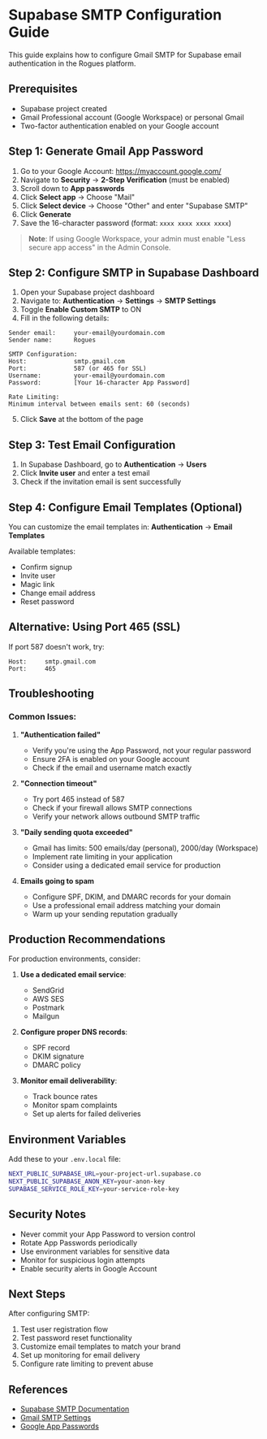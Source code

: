 # Supabase SMTP Configuration Guide

This guide explains how to configure Gmail SMTP for Supabase email authentication in the Rogues platform.

## Prerequisites

- Supabase project created
- Gmail Professional account (Google Workspace) or personal Gmail
- Two-factor authentication enabled on your Google account

## Step 1: Generate Gmail App Password

1. Go to your Google Account: https://myaccount.google.com/
2. Navigate to **Security** → **2-Step Verification** (must be enabled)
3. Scroll down to **App passwords**
4. Click **Select app** → Choose "Mail"
5. Click **Select device** → Choose "Other" and enter "Supabase SMTP"
6. Click **Generate**
7. Save the 16-character password (format: `xxxx xxxx xxxx xxxx`)

> **Note**: If using Google Workspace, your admin must enable "Less secure app access" in the Admin Console.

## Step 2: Configure SMTP in Supabase Dashboard

1. Open your Supabase project dashboard
2. Navigate to: **Authentication** → **Settings** → **SMTP Settings**
3. Toggle **Enable Custom SMTP** to ON
4. Fill in the following details:

```
Sender email:     your-email@yourdomain.com
Sender name:      Rogues

SMTP Configuration:
Host:             smtp.gmail.com
Port:             587 (or 465 for SSL)
Username:         your-email@yourdomain.com
Password:         [Your 16-character App Password]

Rate Limiting:
Minimum interval between emails sent: 60 (seconds)
```

5. Click **Save** at the bottom of the page

## Step 3: Test Email Configuration

1. In Supabase Dashboard, go to **Authentication** → **Users**
2. Click **Invite user** and enter a test email
3. Check if the invitation email is sent successfully

## Step 4: Configure Email Templates (Optional)

You can customize the email templates in:
**Authentication** → **Email Templates**

Available templates:

- Confirm signup
- Invite user
- Magic link
- Change email address
- Reset password

## Alternative: Using Port 465 (SSL)

If port 587 doesn't work, try:

```
Host:     smtp.gmail.com
Port:     465
```

## Troubleshooting

### Common Issues:

1. **"Authentication failed"**
   - Verify you're using the App Password, not your regular password
   - Ensure 2FA is enabled on your Google account
   - Check if the email and username match exactly

2. **"Connection timeout"**
   - Try port 465 instead of 587
   - Check if your firewall allows SMTP connections
   - Verify your network allows outbound SMTP traffic

3. **"Daily sending quota exceeded"**
   - Gmail has limits: 500 emails/day (personal), 2000/day (Workspace)
   - Implement rate limiting in your application
   - Consider using a dedicated email service for production

4. **Emails going to spam**
   - Configure SPF, DKIM, and DMARC records for your domain
   - Use a professional email address matching your domain
   - Warm up your sending reputation gradually

## Production Recommendations

For production environments, consider:

1. **Use a dedicated email service**:
   - SendGrid
   - AWS SES
   - Postmark
   - Mailgun

2. **Configure proper DNS records**:
   - SPF record
   - DKIM signature
   - DMARC policy

3. **Monitor email deliverability**:
   - Track bounce rates
   - Monitor spam complaints
   - Set up alerts for failed deliveries

## Environment Variables

Add these to your `.env.local` file:

```bash
NEXT_PUBLIC_SUPABASE_URL=your-project-url.supabase.co
NEXT_PUBLIC_SUPABASE_ANON_KEY=your-anon-key
SUPABASE_SERVICE_ROLE_KEY=your-service-role-key
```

## Security Notes

- Never commit your App Password to version control
- Rotate App Passwords periodically
- Use environment variables for sensitive data
- Monitor for suspicious login attempts
- Enable security alerts in Google Account

## Next Steps

After configuring SMTP:

1. Test user registration flow
2. Test password reset functionality
3. Customize email templates to match your brand
4. Set up monitoring for email delivery
5. Configure rate limiting to prevent abuse

## References

- [Supabase SMTP Documentation](https://supabase.com/docs/guides/auth/auth-smtp)
- [Gmail SMTP Settings](https://support.google.com/mail/answer/7126229)
- [Google App Passwords](https://support.google.com/accounts/answer/185833)
